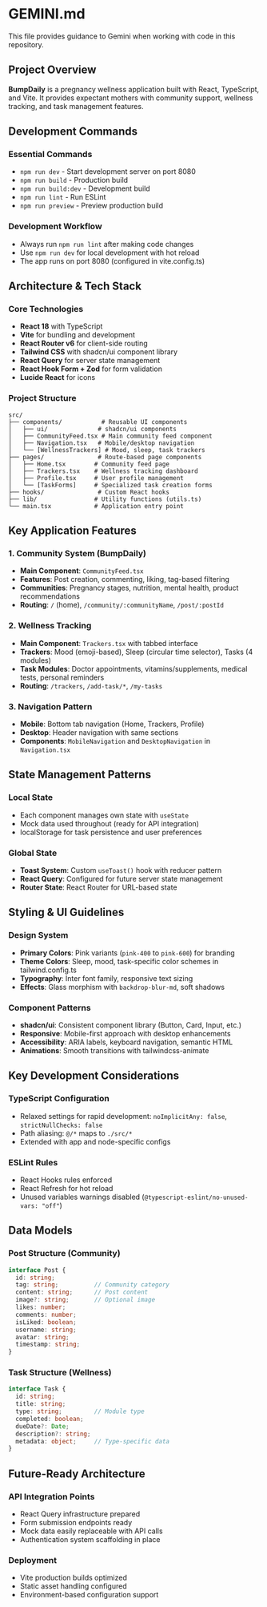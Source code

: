 # GEMINI.md

This file provides guidance to Gemini when working with code in this repository.

## Project Overview

**BumpDaily** is a pregnancy wellness application built with React, TypeScript, and Vite. It provides expectant mothers with community support, wellness tracking, and task management features.

## Development Commands

### Essential Commands
- `npm run dev` - Start development server on port 8080
- `npm run build` - Production build 
- `npm run build:dev` - Development build
- `npm run lint` - Run ESLint
- `npm run preview` - Preview production build

### Development Workflow
- Always run `npm run lint` after making code changes
- Use `npm run dev` for local development with hot reload
- The app runs on port 8080 (configured in vite.config.ts)

## Architecture & Tech Stack

### Core Technologies
- **React 18** with TypeScript
- **Vite** for bundling and development
- **React Router v6** for client-side routing  
- **Tailwind CSS** with shadcn/ui component library
- **React Query** for server state management
- **React Hook Form + Zod** for form validation
- **Lucide React** for icons

### Project Structure
```
src/
├── components/           # Reusable UI components
│   ├── ui/              # shadcn/ui components
│   ├── CommunityFeed.tsx # Main community feed component
│   ├── Navigation.tsx   # Mobile/desktop navigation
│   └── [WellnessTrackers] # Mood, sleep, task trackers
├── pages/               # Route-based page components
│   ├── Home.tsx        # Community feed page
│   ├── Trackers.tsx    # Wellness tracking dashboard
│   ├── Profile.tsx     # User profile management
│   └── [TaskForms]     # Specialized task creation forms
├── hooks/               # Custom React hooks
├── lib/                # Utility functions (utils.ts)
└── main.tsx            # Application entry point
```

## Key Application Features

### 1. Community System (BumpDaily)
- **Main Component**: `CommunityFeed.tsx` 
- **Features**: Post creation, commenting, liking, tag-based filtering
- **Communities**: Pregnancy stages, nutrition, mental health, product recommendations
- **Routing**: `/` (home), `/community/:communityName`, `/post/:postId`

### 2. Wellness Tracking
- **Main Component**: `Trackers.tsx` with tabbed interface
- **Trackers**: Mood (emoji-based), Sleep (circular time selector), Tasks (4 modules)
- **Task Modules**: Doctor appointments, vitamins/supplements, medical tests, personal reminders
- **Routing**: `/trackers`, `/add-task/*`, `/my-tasks`

### 3. Navigation Pattern
- **Mobile**: Bottom tab navigation (Home, Trackers, Profile)
- **Desktop**: Header navigation with same sections
- **Components**: `MobileNavigation` and `DesktopNavigation` in `Navigation.tsx`

## State Management Patterns

### Local State
- Each component manages own state with `useState`
- Mock data used throughout (ready for API integration)
- localStorage for task persistence and user preferences

### Global State
- **Toast System**: Custom `useToast()` hook with reducer pattern
- **React Query**: Configured for future server state management
- **Router State**: React Router for URL-based state

## Styling & UI Guidelines

### Design System
- **Primary Colors**: Pink variants (`pink-400` to `pink-600`) for branding
- **Theme Colors**: Sleep, mood, task-specific color schemes in tailwind.config.ts
- **Typography**: Inter font family, responsive text sizing
- **Effects**: Glass morphism with `backdrop-blur-md`, soft shadows

### Component Patterns
- **shadcn/ui**: Consistent component library (Button, Card, Input, etc.)
- **Responsive**: Mobile-first approach with desktop enhancements  
- **Accessibility**: ARIA labels, keyboard navigation, semantic HTML
- **Animations**: Smooth transitions with tailwindcss-animate

## Key Development Considerations

### TypeScript Configuration
- Relaxed settings for rapid development: `noImplicitAny: false`, `strictNullChecks: false`
- Path aliasing: `@/*` maps to `./src/*`
- Extended with app and node-specific configs

### ESLint Rules
- React Hooks rules enforced
- React Refresh for hot reload
- Unused variables warnings disabled (`@typescript-eslint/no-unused-vars: "off"`)

## Data Models

### Post Structure (Community)
```typescript
interface Post {
  id: string;
  tag: string;          // Community category
  content: string;      // Post content
  image?: string;       // Optional image
  likes: number;
  comments: number;
  isLiked: boolean;
  username: string;
  avatar: string;
  timestamp: string;
}
```

### Task Structure (Wellness)
```typescript
interface Task {
  id: string;
  title: string;
  type: string;         // Module type
  completed: boolean;
  dueDate?: Date;
  description?: string;
  metadata: object;     // Type-specific data
}
```

## Future-Ready Architecture

### API Integration Points
- React Query infrastructure prepared
- Form submission endpoints ready
- Mock data easily replaceable with API calls
- Authentication system scaffolding in place

### Deployment
- Vite production builds optimized
- Static asset handling configured
- Environment-based configuration support
